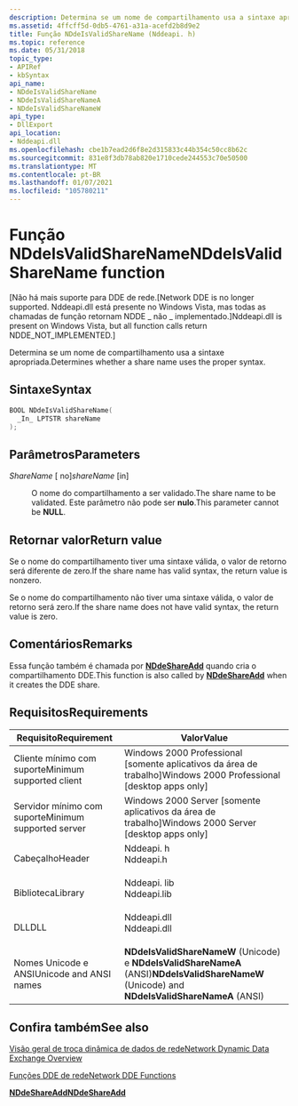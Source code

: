 ```yaml
---
description: Determina se um nome de compartilhamento usa a sintaxe apropriada.
ms.assetid: 4ffcff5d-0db5-4761-a31a-acefd2b8d9e2
title: Função NDdeIsValidShareName (Nddeapi. h)
ms.topic: reference
ms.date: 05/31/2018
topic_type:
- APIRef
- kbSyntax
api_name:
- NDdeIsValidShareName
- NDdeIsValidShareNameA
- NDdeIsValidShareNameW
api_type:
- DllExport
api_location:
- Nddeapi.dll
ms.openlocfilehash: cbe1b7ead2d6f8e2d315833c44b354c50cc8b62c
ms.sourcegitcommit: 831e8f3db78ab820e1710cede244553c70e50500
ms.translationtype: MT
ms.contentlocale: pt-BR
ms.lasthandoff: 01/07/2021
ms.locfileid: "105780211"
---
```

# <a name="nddeisvalidsharename-function"></a><span data-ttu-id="498fd-103">Função NDdeIsValidShareName</span><span class="sxs-lookup"><span data-stu-id="498fd-103">NDdeIsValidShareName function</span></span>

<span data-ttu-id="498fd-104">\[Não há mais suporte para DDE de rede.</span><span class="sxs-lookup"><span data-stu-id="498fd-104">\[Network DDE is no longer supported.</span></span> <span data-ttu-id="498fd-105">Nddeapi.dll está presente no Windows Vista, mas todas as chamadas de função retornam NDDE \_ não \_ implementado.\]</span><span class="sxs-lookup"><span data-stu-id="498fd-105">Nddeapi.dll is present on Windows Vista, but all function calls return NDDE\_NOT\_IMPLEMENTED.\]</span></span>

<span data-ttu-id="498fd-106">Determina se um nome de compartilhamento usa a sintaxe apropriada.</span><span class="sxs-lookup"><span data-stu-id="498fd-106">Determines whether a share name uses the proper syntax.</span></span>

## <a name="syntax"></a><span data-ttu-id="498fd-107">Sintaxe</span><span class="sxs-lookup"><span data-stu-id="498fd-107">Syntax</span></span>


```C++
BOOL NDdeIsValidShareName(
  _In_ LPTSTR shareName
);
```



## <a name="parameters"></a><span data-ttu-id="498fd-108">Parâmetros</span><span class="sxs-lookup"><span data-stu-id="498fd-108">Parameters</span></span>

<dl> <dt>

<span data-ttu-id="498fd-109">*ShareName* \[ no\]</span><span class="sxs-lookup"><span data-stu-id="498fd-109">*shareName* \[in\]</span></span>
</dt> <dd>

<span data-ttu-id="498fd-110">O nome do compartilhamento a ser validado.</span><span class="sxs-lookup"><span data-stu-id="498fd-110">The share name to be validated.</span></span> <span data-ttu-id="498fd-111">Este parâmetro não pode ser **nulo**.</span><span class="sxs-lookup"><span data-stu-id="498fd-111">This parameter cannot be **NULL**.</span></span>

</dd> </dl>

## <a name="return-value"></a><span data-ttu-id="498fd-112">Retornar valor</span><span class="sxs-lookup"><span data-stu-id="498fd-112">Return value</span></span>

<span data-ttu-id="498fd-113">Se o nome do compartilhamento tiver uma sintaxe válida, o valor de retorno será diferente de zero.</span><span class="sxs-lookup"><span data-stu-id="498fd-113">If the share name has valid syntax, the return value is nonzero.</span></span>

<span data-ttu-id="498fd-114">Se o nome do compartilhamento não tiver uma sintaxe válida, o valor de retorno será zero.</span><span class="sxs-lookup"><span data-stu-id="498fd-114">If the share name does not have valid syntax, the return value is zero.</span></span>

## <a name="remarks"></a><span data-ttu-id="498fd-115">Comentários</span><span class="sxs-lookup"><span data-stu-id="498fd-115">Remarks</span></span>

<span data-ttu-id="498fd-116">Essa função também é chamada por [**NDdeShareAdd**](nddeshareadd.md) quando cria o compartilhamento DDE.</span><span class="sxs-lookup"><span data-stu-id="498fd-116">This function is also called by [**NDdeShareAdd**](nddeshareadd.md) when it creates the DDE share.</span></span>

## <a name="requirements"></a><span data-ttu-id="498fd-117">Requisitos</span><span class="sxs-lookup"><span data-stu-id="498fd-117">Requirements</span></span>



| <span data-ttu-id="498fd-118">Requisito</span><span class="sxs-lookup"><span data-stu-id="498fd-118">Requirement</span></span> | <span data-ttu-id="498fd-119">Valor</span><span class="sxs-lookup"><span data-stu-id="498fd-119">Value</span></span> |
|-------------------------------------|----------------------------------------------------------------------------------------|
| <span data-ttu-id="498fd-120">Cliente mínimo com suporte</span><span class="sxs-lookup"><span data-stu-id="498fd-120">Minimum supported client</span></span><br/> | <span data-ttu-id="498fd-121">Windows 2000 Professional \[somente aplicativos da área de trabalho\]</span><span class="sxs-lookup"><span data-stu-id="498fd-121">Windows 2000 Professional \[desktop apps only\]</span></span><br/>                             |
| <span data-ttu-id="498fd-122">Servidor mínimo com suporte</span><span class="sxs-lookup"><span data-stu-id="498fd-122">Minimum supported server</span></span><br/> | <span data-ttu-id="498fd-123">Windows 2000 Server \[somente aplicativos da área de trabalho\]</span><span class="sxs-lookup"><span data-stu-id="498fd-123">Windows 2000 Server \[desktop apps only\]</span></span><br/>                                   |
| <span data-ttu-id="498fd-124">Cabeçalho</span><span class="sxs-lookup"><span data-stu-id="498fd-124">Header</span></span><br/>                   | <dl> <span data-ttu-id="498fd-125"><dt>Nddeapi. h</dt></span><span class="sxs-lookup"><span data-stu-id="498fd-125"><dt>Nddeapi.h</dt></span></span> </dl>   |
| <span data-ttu-id="498fd-126">Biblioteca</span><span class="sxs-lookup"><span data-stu-id="498fd-126">Library</span></span><br/>                  | <dl> <span data-ttu-id="498fd-127"><dt>Nddeapi. lib</dt></span><span class="sxs-lookup"><span data-stu-id="498fd-127"><dt>Nddeapi.lib</dt></span></span> </dl> |
| <span data-ttu-id="498fd-128">DLL</span><span class="sxs-lookup"><span data-stu-id="498fd-128">DLL</span></span><br/>                      | <dl> <span data-ttu-id="498fd-129"><dt>Nddeapi.dll</dt></span><span class="sxs-lookup"><span data-stu-id="498fd-129"><dt>Nddeapi.dll</dt></span></span> </dl> |
| <span data-ttu-id="498fd-130">Nomes Unicode e ANSI</span><span class="sxs-lookup"><span data-stu-id="498fd-130">Unicode and ANSI names</span></span><br/>   | <span data-ttu-id="498fd-131">**NDdeIsValidShareNameW** (Unicode) e **NDdeIsValidShareNameA** (ANSI)</span><span class="sxs-lookup"><span data-stu-id="498fd-131">**NDdeIsValidShareNameW** (Unicode) and **NDdeIsValidShareNameA** (ANSI)</span></span><br/>    |



## <a name="see-also"></a><span data-ttu-id="498fd-132">Confira também</span><span class="sxs-lookup"><span data-stu-id="498fd-132">See also</span></span>

<dl> <dt>

[<span data-ttu-id="498fd-133">Visão geral de troca dinâmica de dados de rede</span><span class="sxs-lookup"><span data-stu-id="498fd-133">Network Dynamic Data Exchange Overview</span></span>](network-dynamic-data-exchange.md)
</dt> <dt>

[<span data-ttu-id="498fd-134">Funções DDE de rede</span><span class="sxs-lookup"><span data-stu-id="498fd-134">Network DDE Functions</span></span>](network-dde-functions.md)
</dt> <dt>

[<span data-ttu-id="498fd-135">**NDdeShareAdd**</span><span class="sxs-lookup"><span data-stu-id="498fd-135">**NDdeShareAdd**</span></span>](nddeshareadd.md)
</dt> </dl>

 

 




